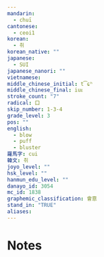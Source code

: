 ```yaml
---
mandarin:
  - chuī
cantonese:
  - ceoi1
korean:
  - 취
korean_native: ""
japanese:
  - SUI
japanese_nanori: ""
vietnamese:
middle_chinese_initial: t͡ɕʰ
middle_chinese_final: iuᴇ
stroke_count: "7"
radical: 口
skip_number: 1-3-4
grade_level: 3
pos: ""
english:
  - blow
  - puff
  - bluster
羅馬字: cui
韓文: 취
joyo_level: ""
hsk_level: ""
hanmun_edu_level: ""
danayo_id: 3054
mc_id: 1838
graphemic_classification: 會意
stand_in: "TRUE"
aliases:
---
```


# Notes
